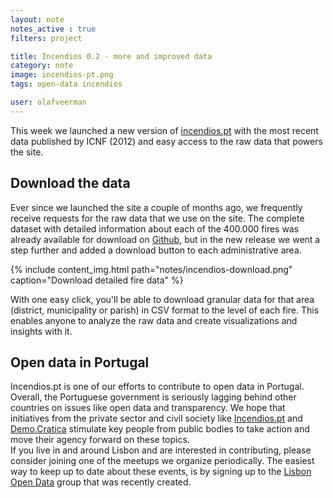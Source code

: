 ```yaml
---
layout: note
notes_active : true
filters: project

title: Incendios 0.2 - more and improved data
category: note
image: incendios-pt.png
tags: open-data incendios

user: olafveerman
---
```


This week we launched a new version of [incendios.pt](http://incendios.pt) with the most recent data published by ICNF (2012) and easy access to the raw data that powers the site.

## Download the data
Ever since we launched the site a couple of months ago, we frequently receive requests for the raw data that we use on the site. The complete dataset with detailed information about each of the 400.000 fires was already available for download on [Github](https://github.com/flipside-org/incendios-dataset), but in the new release we went a step further and added a download button to each administrative area.

{% include content_img.html path="notes/incendios-download.png" caption="Download detailed fire data" %}

With one easy click, you'll be able to download granular data for that area (district, municipality or parish) in CSV format to the level of each fire. This enables anyone to analyze the raw data and create visualizations and insights with it.

## Open data in Portugal
Incendios.pt is one of our efforts to contribute to open data in Portugal. Overall, the Portuguese government is seriously lagging behind other countries on issues like open data and transparency. We hope that initiatives from the private sector and civil society like [Incendios.pt](http://incendios.pt) and [Demo.Cratica](http://demo.cratica.org/) stimulate key people from public bodies to take action and move their agency forward on these topics.  
If you live in and around Lisbon and are interested in contributing, please consider joining one of the meetups we organize periodically. The easiest way to keep up to date about these events, is by signing up to the [Lisbon Open Data](https://groups.google.com/forum/#!forum/lisbon-open-data) group that was recently created.